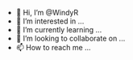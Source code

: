 - 👋 Hi, I’m @WindyR
- 👀 I’m interested in ...
- 🌱 I’m currently learning ...
- 💞️ I’m looking to collaborate on ...
- 📫 How to reach me ...

<!---
WindyR/WindyR is a ✨ special ✨ repository because its `README.md` (this file) appears on your GitHub profile.
You can click the Preview link to take a look at your changes.
--->
